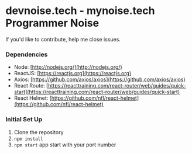 # devnoise.tech - mynoise.tech Programmer Noise

 If you'd like to contribute, help me close issues.
  
 ### Dependencies

  - Node: [http://nodejs.org/](http://nodejs.org/)
  - ReactJS: [https://reactjs.org](https://reactjs.org)
  - Axios: [https://github.com/axios/axios](https://github.com/axios/axios)
  - React Route: [https://reacttraining.com/react-router/web/guides/quick-start](https://reacttraining.com/react-router/web/guides/quick-start)
  - React Helmet: [https://github.com/nfl/react-helmet](https://github.com/nfl/react-helmet)

  ### Initial Set Up

1. Clone the repository
2. `npm install`
3. `npm start` app start with your port number
